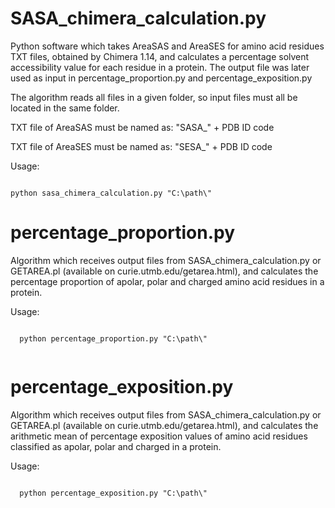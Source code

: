 # SASA_chimera_calculation.py
Python software which takes AreaSAS and AreaSES for amino acid residues TXT files, obtained by Chimera 1.14, and calculates a percentage solvent accessibility value for each residue in a protein. The output file was later used as input in percentage_proportion.py and percentage_exposition.py

The algorithm reads all files in a given folder, so input files must all be located in the same folder. 

TXT file of AreaSAS must be named as: "SASA_" + PDB ID code

TXT file of AreaSES must be named as: "SESA_" + PDB ID code

Usage:

<code>
python sasa_chimera_calculation.py "C:\path\"
</code>

# percentage_proportion.py
Algorithm which receives output files from SASA_chimera_calculation.py or GETAREA.pl (available on curie.utmb.edu/getarea.html), and calculates the percentage proportion of apolar, polar and charged amino acid residues in a protein.

Usage:

<code>
  python percentage_proportion.py "C:\path\" <output.txt>
  </code>

# percentage_exposition.py
Algorithm which receives output files from SASA_chimera_calculation.py or GETAREA.pl (available on curie.utmb.edu/getarea.html), and calculates the arithmetic mean of percentage exposition values of amino acid residues classified as apolar, polar and charged in a protein.

Usage:

<code>
  python percentage_exposition.py "C:\path\" <output.txt>
  </code>


